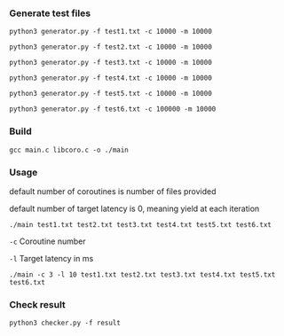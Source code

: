 ### Generate test files
```
python3 generator.py -f test1.txt -c 10000 -m 10000

python3 generator.py -f test2.txt -c 10000 -m 10000

python3 generator.py -f test3.txt -c 10000 -m 10000

python3 generator.py -f test4.txt -c 10000 -m 10000

python3 generator.py -f test5.txt -c 10000 -m 10000

python3 generator.py -f test6.txt -c 100000 -m 10000
```
### Build
```
gcc main.c libcoro.c -o ./main
```

### Usage
default number of coroutines is number of files provided

default number of target latency is 0, meaning yield at each iteration

```
./main test1.txt test2.txt test3.txt test4.txt test5.txt test6.txt
```
`-c` Coroutine number

`-l` Target latency in ms
```
./main -c 3 -l 10 test1.txt test2.txt test3.txt test4.txt test5.txt test6.txt
```

### Check result
```
python3 checker.py -f result
```

